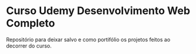 # Curso Udemy Desenvolvimento Web Completo

Repositório para deixar salvo e como portifólio os projetos feitos ao decorrer do curso.

